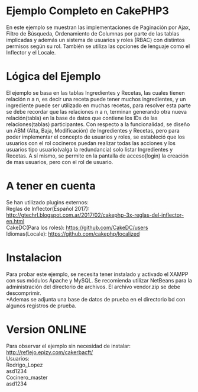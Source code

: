 # Ejemplo Completo en CakePHP3
En este ejemplo se muestran las implementaciones de Paginación por Ajax, Filtro de Búsqueda, Ordenamiento de Columnas por parte de las tablas implicadas y además un sistema de usuarios y roles (RBAC) con distintos permisos según su rol. También se utiliza las opciones de lenguaje como el Inflector y el Locale.

# Lógica del Ejemplo
El ejemplo se basa en las tablas Ingredientes y Recetas, las cuales tienen relación n a n, es decir una receta puede tener muchos ingredientes, y un ingrediente puede ser utilizado en muchas recetas, para resolver esta parte se debe recordar que las relaciones n a n, terminan generando otra nueva relación(tabla) en la base de datos que contiene los IDs de las relaciones(tablas) participantes.
Con respecto a la funcionalidad, se diseño un ABM (Alta, Baja, Modificación) de Ingredientes y Recetas, pero para poder implementar el concepto de usuarios y roles, se estableció que los usuarios con el rol cocineros puedan realizar todas las acciones y los usuarios tipo usuario(valga la redundancia) solo listar Ingredientes y Recetas.
A sí mismo, se permite en la pantalla de acceso(login) la creación de mas usuarios, pero con el rol de usuario.

# A tener en cuenta
Se han utilizado plugins externos:  
Reglas de Inflector(Español 2017): http://gtechrl.blogspot.com.ar/2017/02/cakephp-3x-reglas-del-inflector-en.html  
CakeDC(Para los roles): https://github.com/CakeDC/users  
Idiomas(Locale): https://github.com/cakephp/localized  

# Instalacion
Para probar este ejemplo, se necesita tener instalado y activado el XAMPP con sus módulos Apache y MySQL. Se recomienda utilizar NetBeans para la administración del directorio de archivos. El archivo vendor.zip se debe descomprimir.  
*Ademas se adjunta una base de datos de prueba en el directorio bd con algunos registros de prueba.

# Version ONLINE
Para observar el ejemplo sin necesidad de instalar: http://reflejo.epizy.com/cakerbacft/  
Usuarios:  
Rodrigo_Lopez  
asd1234  
Cocinero_master  
asd1234
